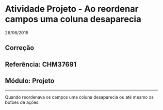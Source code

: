 # Atividade Projeto - Ao reordenar campos uma coluna desaparecia
26/06/2019
## Correção
## Referência: CHM37691
## Módulo: Projeto
***

Quando reordenava os campos uma coluna desaparecia ou até mesmo os botões de ações.